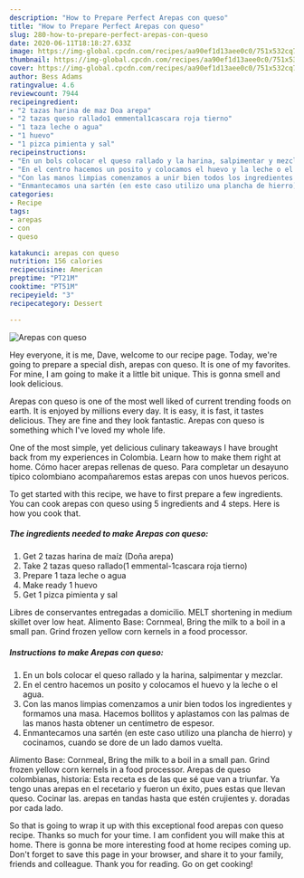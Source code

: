 ```yaml
---
description: "How to Prepare Perfect Arepas con queso"
title: "How to Prepare Perfect Arepas con queso"
slug: 280-how-to-prepare-perfect-arepas-con-queso
date: 2020-06-11T18:18:27.633Z
image: https://img-global.cpcdn.com/recipes/aa90ef1d13aee0c0/751x532cq70/arepas-con-queso-foto-principal.jpg
thumbnail: https://img-global.cpcdn.com/recipes/aa90ef1d13aee0c0/751x532cq70/arepas-con-queso-foto-principal.jpg
cover: https://img-global.cpcdn.com/recipes/aa90ef1d13aee0c0/751x532cq70/arepas-con-queso-foto-principal.jpg
author: Bess Adams
ratingvalue: 4.6
reviewcount: 7944
recipeingredient:
- "2 tazas harina de maz Doa arepa"
- "2 tazas queso rallado1 emmental1cascara roja tierno"
- "1 taza leche o agua"
- "1 huevo"
- "1 pizca pimienta y sal"
recipeinstructions:
- "En un bols colocar el queso rallado y la harina, salpimentar y mezclar."
- "En el centro hacemos un posito y colocamos el huevo y la leche o el agua."
- "Con las manos limpias comenzamos a unir bien todos los ingredientes y formamos una masa. Hacemos bollitos y aplastamos con las palmas de las manos hasta obtener un centímetro de espesor."
- "Enmantecamos una sartén (en este caso utilizo una plancha de hierro) y cocinamos, cuando se dore de un lado damos vuelta."
categories:
- Recipe
tags:
- arepas
- con
- queso

katakunci: arepas con queso 
nutrition: 156 calories
recipecuisine: American
preptime: "PT21M"
cooktime: "PT51M"
recipeyield: "3"
recipecategory: Dessert

---
```



![Arepas con queso](https://img-global.cpcdn.com/recipes/aa90ef1d13aee0c0/751x532cq70/arepas-con-queso-foto-principal.jpg)

Hey everyone, it is me, Dave, welcome to our recipe page. Today, we're going to prepare a special dish, arepas con queso. It is one of my favorites. For mine, I am going to make it a little bit unique. This is gonna smell and look delicious.

Arepas con queso is one of the most well liked of current trending foods on earth. It is enjoyed by millions every day. It is easy, it is fast, it tastes delicious. They are fine and they look fantastic. Arepas con queso is something which I've loved my whole life.

One of the most simple, yet delicious culinary takeaways I have brought back from my experiences in Colombia. Learn how to make them right at home. Cómo hacer arepas rellenas de queso. Para completar un desayuno típico colombiano acompañaremos estas arepas con unos huevos pericos.


To get started with this recipe, we have to first prepare a few ingredients. You can cook arepas con queso using 5 ingredients and 4 steps. Here is how you cook that.

<!--inarticleads1-->

##### The ingredients needed to make Arepas con queso:

1. Get 2 tazas harina de maíz (Doña arepa)
1. Take 2 tazas queso rallado(1 emmental-1cascara roja tierno)
1. Prepare 1 taza leche o agua
1. Make ready 1 huevo
1. Get 1 pizca pimienta y sal


Libres de conservantes entregadas a domicilio. MELT shortening in medium skillet over low heat. Alimento Base: Cornmeal, Bring the milk to a boil in a small pan. Grind frozen yellow corn kernels in a food processor. 

<!--inarticleads2-->

##### Instructions to make Arepas con queso:

1. En un bols colocar el queso rallado y la harina, salpimentar y mezclar.
1. En el centro hacemos un posito y colocamos el huevo y la leche o el agua.
1. Con las manos limpias comenzamos a unir bien todos los ingredientes y formamos una masa. Hacemos bollitos y aplastamos con las palmas de las manos hasta obtener un centímetro de espesor.
1. Enmantecamos una sartén (en este caso utilizo una plancha de hierro) y cocinamos, cuando se dore de un lado damos vuelta.


Alimento Base: Cornmeal, Bring the milk to a boil in a small pan. Grind frozen yellow corn kernels in a food processor. Arepas de queso colombianas, historia: Esta receta es de las que sé que van a triunfar. Ya tengo unas arepas en el recetario y fueron un éxito, pues estas que llevan queso. Cocinar las. arepas en tandas hasta que estén crujientes y. doradas por cada lado. 

So that is going to wrap it up with this exceptional food arepas con queso recipe. Thanks so much for your time. I am confident you will make this at home. There is gonna be more interesting food at home recipes coming up. Don't forget to save this page in your browser, and share it to your family, friends and colleague. Thank you for reading. Go on get cooking!
